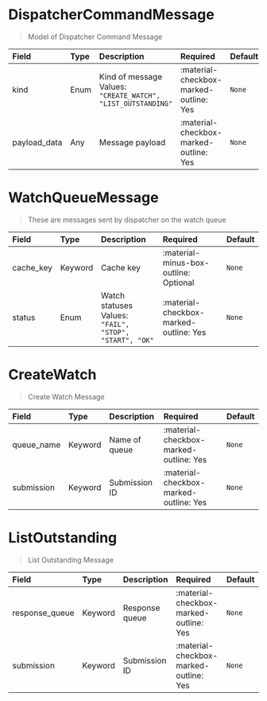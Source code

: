 [comment]: # (AUTOGENERATED MARKDOWN CONTENT. UPDATES TO ODM DOCUMENTATION SHOULD BE DONE THROUGH ASSEMBLYLINE-BASE REPO!)
# DispatcherCommandMessage
> Model of Dispatcher Command Message

| Field | Type | Description | Required | Default |
| :--- | :--- | :--- | :--- | :--- |
| kind | Enum | Kind of message<br>Values:<br>`"CREATE_WATCH", "LIST_OUTSTANDING"` | :material-checkbox-marked-outline: Yes | `None` |
| payload_data | Any | Message payload | :material-checkbox-marked-outline: Yes | `None` |




[comment]: # (AUTOGENERATED MARKDOWN CONTENT. UPDATES TO ODM DOCUMENTATION SHOULD BE DONE THROUGH ASSEMBLYLINE-BASE REPO!)
# WatchQueueMessage
> These are messages sent by dispatcher on the watch queue

| Field | Type | Description | Required | Default |
| :--- | :--- | :--- | :--- | :--- |
| cache_key | Keyword | Cache key | :material-minus-box-outline: Optional | `None` |
| status | Enum | Watch statuses<br>Values:<br>`"FAIL", "STOP", "START", "OK"` | :material-checkbox-marked-outline: Yes | `None` |




[comment]: # (AUTOGENERATED MARKDOWN CONTENT. UPDATES TO ODM DOCUMENTATION SHOULD BE DONE THROUGH ASSEMBLYLINE-BASE REPO!)
# CreateWatch
> Create Watch Message

| Field | Type | Description | Required | Default |
| :--- | :--- | :--- | :--- | :--- |
| queue_name | Keyword | Name of queue | :material-checkbox-marked-outline: Yes | `None` |
| submission | Keyword | Submission ID | :material-checkbox-marked-outline: Yes | `None` |




[comment]: # (AUTOGENERATED MARKDOWN CONTENT. UPDATES TO ODM DOCUMENTATION SHOULD BE DONE THROUGH ASSEMBLYLINE-BASE REPO!)
# ListOutstanding
> List Outstanding Message

| Field | Type | Description | Required | Default |
| :--- | :--- | :--- | :--- | :--- |
| response_queue | Keyword | Response queue | :material-checkbox-marked-outline: Yes | `None` |
| submission | Keyword | Submission ID | :material-checkbox-marked-outline: Yes | `None` |


